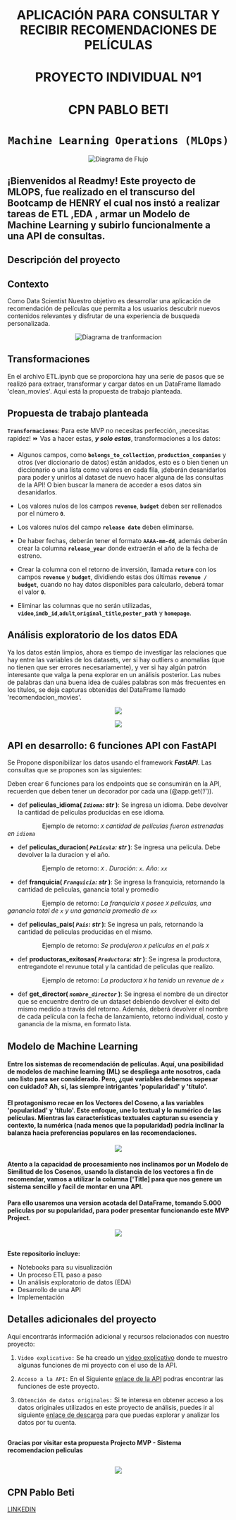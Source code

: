 

# <h1 align=center> **APLICACIÓN PARA CONSULTAR Y RECIBIR RECOMENDACIONES DE PELÍCULAS** </h1>
# <h1 align=center> **PROYECTO INDIVIDUAL Nº1** </h1>
# <h1 align=center> **CPN PABLO BETI** </h1>

# <h1 align=center>**`Machine Learning Operations (MLOps)`**</h1>

<p align="center">
  <img src="src\LOGO.png" alt="Diagrama de Flujo">
</p>



## ¡Bienvenidos al Readmy! Este proyecto de MLOPS, fue realizado en el transcurso del Bootcamp de HENRY el cual nos instó a realizar tareas de ETL ,EDA , armar un Modelo de Machine Learning y subirlo funcionalmente a una API de consultas. 
 
## **Descripción del proyecto**

## Contexto

Como Data Scientist Nuestro objetivo es desarrollar una aplicación de recomendación de películas que permita a los usuarios descubrir nuevos contenidos relevantes y disfrutar de una experiencia de busqueda personalizada.



<p align="center">
  <img src="src\diagrama.png" alt="Diagrama de tranformacion">
</p> 


## Transformaciones

En el archivo ETL.ipynb que se proporciona hay una serie de pasos que se realizó para extraer, transformar y cargar datos en un DataFrame llamado 'clean_movies'. Aquí está la propuesta de trabajo planteada.



## **Propuesta de trabajo planteada**

**`Transformaciones`**:  Para este MVP no necesitas perfección, ¡necesitas rapidez! ⏩ Vas a hacer estas, ***y solo estas***, transformaciones a los datos:


+ Algunos campos, como **`belongs_to_collection`**, **`production_companies`** y otros (ver diccionario de datos) están anidados, esto es o bien tienen un diccionario o una lista como valores en cada fila, ¡deberán desanidarlos para poder  y unirlos al dataset de nuevo hacer alguna de las consultas de la API! O bien buscar la manera de acceder a esos datos sin desanidarlos.

+ Los valores nulos de los campos **`revenue`**, **`budget`** deben ser rellenados por el número **`0`**.
  
+ Los valores nulos del campo **`release date`** deben eliminarse.

+ De haber fechas, deberán tener el formato **`AAAA-mm-dd`**, además deberán crear la columna **`release_year`** donde extraerán el año de la fecha de estreno.

+ Crear la columna con el retorno de inversión, llamada **`return`** con los campos **`revenue`** y **`budget`**, dividiendo estas dos últimas **`revenue / budget`**, cuando no hay datos disponibles para calcularlo, deberá tomar el valor **`0`**.

+ Eliminar las columnas que no serán utilizadas, **`video`**,**`imdb_id`**,**`adult`**,**`original_title`**,**`poster_path`** y **`homepage`**.


## Análisis exploratorio de los datos EDA

Ya los datos están limpios, ahora es tiempo de investigar las relaciones que hay entre las variables de los datasets, ver si hay outliers o anomalías (que no tienen que ser errores necesariamente), y ver si hay algún patrón interesante que valga la pena explorar en un análisis posterior. Las nubes de palabras dan una buena idea de cuáles palabras son más frecuentes en los títulos, se deja capturas obtenidas del DataFrame llamado 'recomendacion_movies'.


<p align="center">
  <img src="src\Nube.png" >
</p>

<p align="center">
  <img src="src\Histograma.png" >
</p>



## API en desarrollo: 6 funciones API con FastAPI

Se Propone disponibilizar los datos usando el framework ***FastAPI***. Las consultas que se propones son las siguientes:

Deben crear 6 funciones para los endpoints que se consumirán en la API, recuerden que deben tener un decorador por cada una (@app.get(‘/’)).
  
+ def **peliculas_idioma( *`Idioma`: str* )**:
    Se ingresa un idioma. Debe devolver la cantidad de películas producidas en ese idioma.

&nbsp;&nbsp;&nbsp;&nbsp;&nbsp;&nbsp;&nbsp;&nbsp;&nbsp;&nbsp;&nbsp;&nbsp;&nbsp;&nbsp;&nbsp;&nbsp;&nbsp;&nbsp;&nbsp;&nbsp;Ejemplo de retorno: *`X` cantidad de películas fueron estrenadas en `idioma`*
         

+ def **peliculas_duracion( *`Pelicula`: str* )**:
    Se ingresa una pelicula. Debe devolver la la duracion y el año.

&nbsp;&nbsp;&nbsp;&nbsp;&nbsp;&nbsp;&nbsp;&nbsp;&nbsp;&nbsp;&nbsp;&nbsp;&nbsp;&nbsp;&nbsp;&nbsp;&nbsp;&nbsp;&nbsp;&nbsp;Ejemplo de retorno: *`X` . Duración: `x`. Año: `xx`*

+ def **franquicia( *`Franquicia`: str* )**:
    Se ingresa la franquicia, retornando la cantidad de peliculas, ganancia total y promedio
    
&nbsp;&nbsp;&nbsp;&nbsp;&nbsp;&nbsp;&nbsp;&nbsp;&nbsp;&nbsp;&nbsp;&nbsp;&nbsp;&nbsp;&nbsp;&nbsp;&nbsp;&nbsp;&nbsp;&nbsp;Ejemplo de retorno: *La franquicia `X` posee `X` peliculas, una ganancia total de `x` y una ganancia promedio de `xx`*

+ def **peliculas_pais( *`Pais`: str* )**:
    Se ingresa un país, retornando la cantidad de peliculas producidas en el mismo.
    
&nbsp;&nbsp;&nbsp;&nbsp;&nbsp;&nbsp;&nbsp;&nbsp;&nbsp;&nbsp;&nbsp;&nbsp;&nbsp;&nbsp;&nbsp;&nbsp;&nbsp;&nbsp;&nbsp;&nbsp;Ejemplo de retorno: *Se produjeron `X` películas en el país `X`*

+ def **productoras_exitosas( *`Productora`: str* )**:
    Se ingresa la productora, entregandote el revunue total y la cantidad de peliculas que realizo. 
    
&nbsp;&nbsp;&nbsp;&nbsp;&nbsp;&nbsp;&nbsp;&nbsp;&nbsp;&nbsp;&nbsp;&nbsp;&nbsp;&nbsp;&nbsp;&nbsp;&nbsp;&nbsp;&nbsp;&nbsp;Ejemplo de retorno: *La productora `X` ha tenido un revenue de `x`*

+ def **get_director( *`nombre_director`* )**:
    Se ingresa el nombre de un director que se encuentre dentro de un dataset debiendo devolver el éxito del mismo medido a través del retorno. Además, deberá devolver el nombre de cada película con la fecha de lanzamiento, retorno individual, costo y ganancia de la misma, en formato lista.


## Modelo de Machine Learning 

#### Entre los sistemas de recomendación de películas. Aquí, una posibilidad de modelos de machine learning (ML) se despliega ante nosotros, cada uno listo para ser considerado. Pero, ¿qué variables debemos sopesar con cuidado? Ah, sí, las siempre intrigantes 'popularidad' y 'título'.
#### El protagonismo recae en los Vectores del Coseno, a las variables 'popularidad' y 'título'. Este enfoque, une lo textual y lo numérico de las películas. Mientras las características textuales capturan su esencia y contexto, la numérica (nada menos que la popularidad) podría inclinar la balanza hacia preferencias populares en las recomendaciones.
<p align="center">
  <img src="src\kungfu.png" >
</p>

#### Atento a la capacidad de procesamiento nos inclinamos por un Modelo de Similitud de los Cosenos, usando la distancia de los vectores a fin de recomendar, vamos a utilizar la columna ['Title] para que nos genere un sistema sencillo y facil de montar en una API.
#### Para ello usaremos una version acotada del DataFrame, tomando 5.000 peliculas por su popularidad, para poder presentar funcionando este MVP Project.


<p align="center">
  <img src="src\cine.jpg" >
</p>



## 


**Este repositorio incluye:**

+ Notebooks para su visualización<br/>
+ Un proceso ETL paso a paso<br/>
+ Un análisis exploratorio de datos (EDA)<br/>
+ Desarrollo de una API<br/>
+ Implementación<br/>



## Detalles adicionales del proyecto

Aquí encontrarás información adicional y recursos relacionados con nuestro proyecto:

1. `Video explicativo:` Se ha creado un [video explicativo](https://www.youtube.com/watch?v=V7I7m5FmO_A&t=38s)  donde te muestro algunas funciones de mi proyecto con el uso de la API.

2. `Acceso a la API:` En el Siguiente [enlace de la API](https://proyecto-4x3u.onrender.com/docs) podras encontrar las funciones de este proyecto.

3. `Obtención de datos originales:` Si te interesa en obtener acceso a los datos originales utilizados en este proyecto de análisis, puedes ir al siguiente [enlace de descarga](https://drive.google.com/drive/folders/1nvSjC2JWUH48o3pb8xlKofi8SNHuNWeu) para que puedas explorar y analizar los datos por tu cuenta.

##
#### Gracias por visitar esta propuesta Projecto MVP - Sistema recomendacion peliculas
## 
<p align="center">
  <img src="src\200720julyMVPblog-01.png" >
 
</p>

## CPN Pablo Beti
[LINKEDIN](https://www.linkedin.com/in/pablo-beti-714007265/)
##
<br/>

